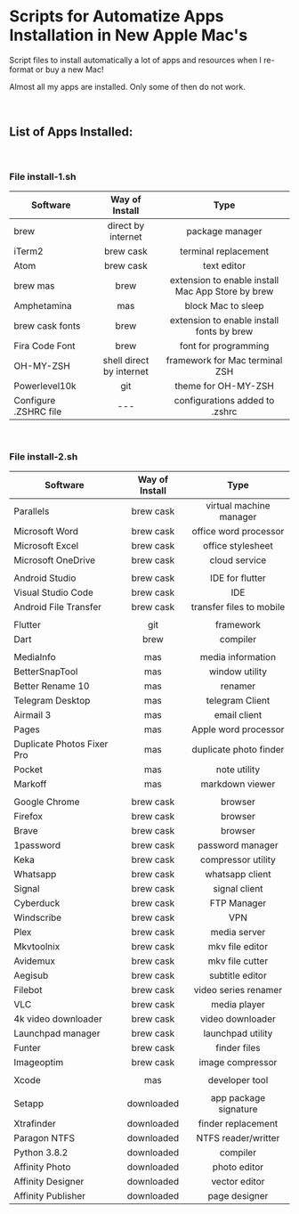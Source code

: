 
# Scripts for Automatize Apps Installation in New Apple Mac's

Script files to install automatically a lot of apps and resources when I re-format or buy a new Mac!

Almost all my apps are installed. Only some of then do not work.

</br>

## List of Apps Installed:

</br>

### File install-1.sh ###

| Software | Way of Install | Type |
|---|:-:|:-:|
| brew | direct by internet | package manager |
| iTerm2 | brew cask | terminal replacement |
| Atom | brew cask | text editor |
| brew mas | brew | extension to enable install Mac App Store by brew |
| Amphetamina | mas | block Mac to sleep |
| brew cask fonts | brew | extension to enable install fonts by brew |
| Fira Code Font | brew | font for programming |
| OH-MY-ZSH | shell direct by internet | framework for Mac terminal ZSH |
| Powerlevel10k | git | theme for OH-MY-ZSH |
| Configure .ZSHRC file | --- | configurations added to .zshrc |

</br>

### File install-2.sh ###


| Software | Way of Install | Type |
|---|:-:|:-:|
| Parallels | brew cask | virtual machine manager |
| Microsoft Word | brew cask | office word processor |
| Microsoft Excel | brew cask | office stylesheet |
| Microsoft OneDrive | brew cask | cloud service |
|   |  |  |
| Android Studio | brew cask | IDE for flutter |
| Visual Studio Code | brew cask | IDE |
| Android File Transfer | brew cask | transfer files to mobile |
|   |  |  |
| Flutter | git | framework |
| Dart | brew | compiler |
|   |  |  |
| MediaInfo | mas | media information |
| BetterSnapTool | mas | window utility |
| Better Rename 10 | mas | renamer  |
| Telegram Desktop | mas | telegram Client |
| Airmail 3 | mas | email client |
| Pages | mas | Apple word processor |
| Duplicate Photos Fixer Pro | mas | duplicate photo finder |
| Pocket | mas | note utility |
| Markoff | mas | markdown viewer |
|   |  |  |
| Google Chrome | brew cask | browser  |
| Firefox | brew cask | browser |
| Brave | brew cask | browser |
| 1password | brew cask | password manager |
| Keka | brew cask | compressor utility |
| Whatsapp | brew cask | whatsapp client |
| Signal | brew cask | signal client |
| Cyberduck | brew cask | FTP Manager |
| Windscribe | brew cask | VPN |
| Plex | brew cask | media server |
| Mkvtoolnix | brew cask | mkv file editor |
| Avidemux | brew cask | mkv file cutter |
| Aegisub | brew cask | subtitle editor |
| Filebot | brew cask | video series renamer |
| VLC | brew cask | media player |
| 4k video downloader | brew cask | video downloader |
| Launchpad manager | brew cask | launchpad utility |
| Funter | brew cask | finder files |
| Imageoptim | brew cask | image compressor |
|   |  |  |
| Xcode | mas | developer tool |
|   |  |  |
| Setapp | downloaded | app package signature |
| Xtrafinder | downloaded | finder replacement |
| Paragon NTFS | downloaded | NTFS reader/writter |
| Python 3.8.2 | downloaded | compiler |
| Affinity Photo | downloaded | photo editor |
| Affinity Designer | downloaded | vector editor |
| Affinity Publisher | downloaded | page designer |
